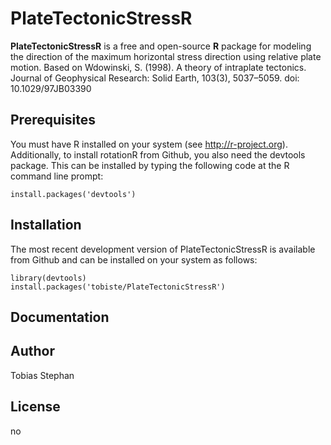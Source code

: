 # PlateTectonicStressR

**PlateTectonicStressR** is a free and open-source **R** package for modeling the direction of the maximum horizontal stress direction using relative plate motion.
Based on Wdowinski, S. (1998). A theory of intraplate tectonics. Journal of Geophysical Research: Solid Earth, 103(3), 5037–5059. doi: 10.1029/97JB03390

## Prerequisites

You must have R installed on your system (see http://r-project.org). Additionally, to install rotationR from Github, you also need the devtools package. This can be installed by typing the following code at the R command line prompt:

```
install.packages('devtools')
```

## Installation

The most recent development version  of PlateTectonicStressR is available from Github and can be installed on your system as follows:

```
library(devtools)
install.packages('tobiste/PlateTectonicStressR')
```

## Documentation


## Author
Tobias Stephan

## License
no

